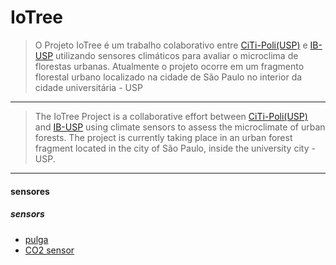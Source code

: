# IoTree 

>O Projeto IoTree é um trabalho colaborativo entre
[CiTi-Poli(USP)](https://www.lsi.usp.br/citi/) e [IB-USP](https://ib.usp.br/botanica.html) utilizando sensores
climáticos para avaliar o microclima de florestas urbanas.
Atualmente o projeto ocorre em um fragmento florestal urbano localizado na cidade de São Paulo no interior da cidade universitária - USP

---
>The IoTree Project is a collaborative effort between [CiTi-Poli(USP)](https://www.lsi.usp.br/citi/) and [IB-USP](https://ib.usp.br/botanica.html) using climate sensors to assess the microclimate of urban forests. 
The project is currently taking place in an urban forest fragment located in the city of São Paulo, inside the university city - USP.

---
#### sensores 
##### sensors 

* [pulga](https://caninosloucos.org/pt/pulga-v2-pt/)
* [CO2 sensor](https://www.mouser.com/ProductDetail/Sensirion/SCD30?qs=rrS6PyfT74fdywu4FxpYjQ%3D%3D&srsltid=AfmBOor3OL8C59_sZGS3TlNYT1-NUfhQceNQLViz_JEDC01B7H29gbrc) 


